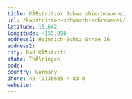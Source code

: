 ```yaml
---
title: KÃ¶stritzer Schwarzbierbrauerei
url: /kapstritzer-schwarzbierbrauerei/
latitude: 19.642
longitude: -155.996
address1: Heinrich-Schtz-Strae 16
address2: 
city: Bad KÃ¶stritz
state: ThÃ¼ringen
code: 
country: Germany
phone: 49-(0)36605-/-83-0
website: 
---
```



